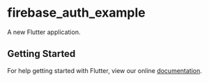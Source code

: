 # firebase_auth_example

A new Flutter application.

## Getting Started

For help getting started with Flutter, view our online
[documentation](https://flutter.io/).
